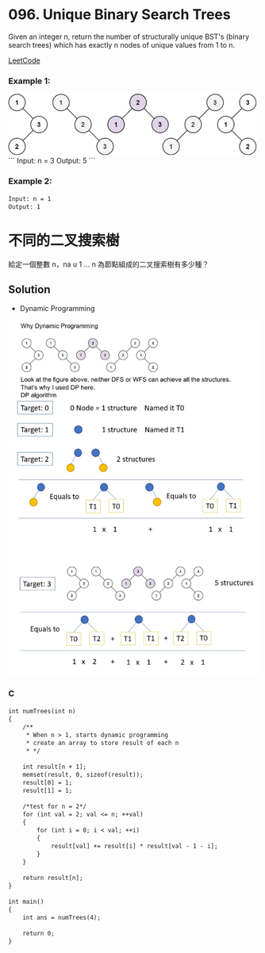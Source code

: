 # 096. Unique Binary Search Trees

Given an integer n, return the number of structurally unique BST's (binary search trees) which has exactly n nodes of unique values from 1 to n.

[LeetCode](https://leetcode.com/problems/unique-binary-search-trees)  

### Example 1:
<img src="img/096_q.jpg" width = "500"/>
```
Input: n = 3
Output: 5
```

### Example 2:
```
Input: n = 1
Output: 1
```

#  不同的二叉搜索樹
給定一個整數 n，na u 1 ... n 為節點組成的二叉搜索樹有多少種？

## Solution
* Dynamic Programming
<img src="img/096.jpg" width = "850"/>

### C

```
int numTrees(int n)
{
    /**
     * When n > 1, starts dynamic programming
     * create an array to store result of each n
     * */

    int result[n + 1];
    memset(result, 0, sizeof(result));
    result[0] = 1;
    result[1] = 1;

    /*test for n = 2*/
    for (int val = 2; val <= n; ++val)
    {
        for (int i = 0; i < val; ++i)
        {
            result[val] += result[i] * result[val - 1 - i];
        }
    }

    return result[n];
}

int main()
{
    int ans = numTrees(4);

    return 0;
}
```
